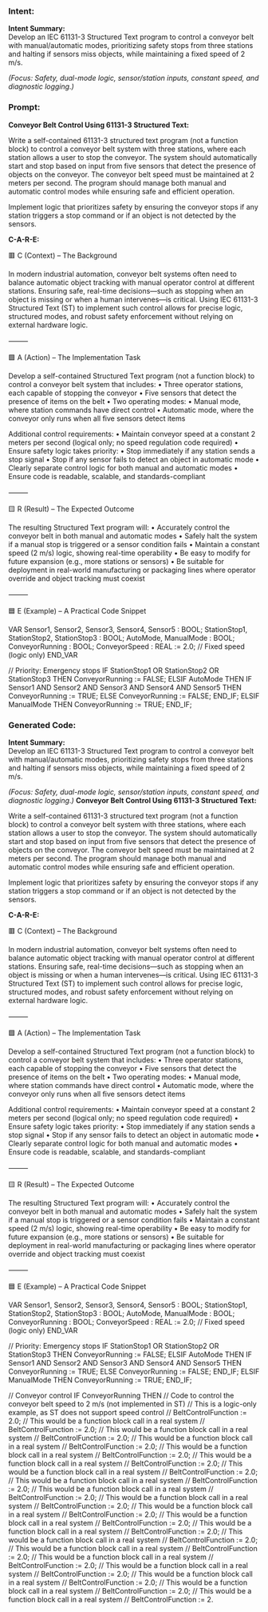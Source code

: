 ### Intent:
**Intent Summary:**  
Develop an IEC 61131-3 Structured Text program to control a conveyor belt with manual/automatic modes, prioritizing safety stops from three stations and halting if sensors miss objects, while maintaining a fixed speed of 2 m/s.  

*(Focus: Safety, dual-mode logic, sensor/station inputs, constant speed, and diagnostic logging.)*

### Prompt:
**Conveyor Belt Control Using 61131-3 Structured Text:**

Write a self-contained 61131-3 structured text program (not a function block) to control a conveyor belt system with three stations, where each station allows a user to stop the conveyor. The system should automatically start and stop based on input from five sensors that detect the presence of objects on the conveyor. The conveyor belt speed must be maintained at 2 meters per second. The program should manage both manual and automatic control modes while ensuring safe and efficient operation.

Implement logic that prioritizes safety by ensuring the conveyor stops if any station triggers a stop command or if an object is not detected by the sensors.

**C-A-R-E:**

🟥 C (Context) – The Background

In modern industrial automation, conveyor belt systems often need to balance automatic object tracking with manual operator control at different stations. Ensuring safe, real-time decisions—such as stopping when an object is missing or when a human intervenes—is critical. Using IEC 61131-3 Structured Text (ST) to implement such control allows for precise logic, structured modes, and robust safety enforcement without relying on external hardware logic.

⸻

🟩 A (Action) – The Implementation Task

Develop a self-contained Structured Text program (not a function block) to control a conveyor belt system that includes:
	•	Three operator stations, each capable of stopping the conveyor
	•	Five sensors that detect the presence of items on the belt
	•	Two operating modes:
	•	Manual mode, where station commands have direct control
	•	Automatic mode, where the conveyor only runs when all five sensors detect items

Additional control requirements:
	•	Maintain conveyor speed at a constant 2 meters per second (logical only; no speed regulation code required)
	•	Ensure safety logic takes priority:
	•	Stop immediately if any station sends a stop signal
	•	Stop if any sensor fails to detect an object in automatic mode
	•	Clearly separate control logic for both manual and automatic modes
	•	Ensure code is readable, scalable, and standards-compliant

⸻

🟨 R (Result) – The Expected Outcome

The resulting Structured Text program will:
	•	Accurately control the conveyor belt in both manual and automatic modes
	•	Safely halt the system if a manual stop is triggered or a sensor condition fails
	•	Maintain a constant speed (2 m/s) logic, showing real-time operability
	•	Be easy to modify for future expansion (e.g., more stations or sensors)
	•	Be suitable for deployment in real-world manufacturing or packaging lines where operator override and object tracking must coexist

⸻

🟦 E (Example) – A Practical Code Snippet

VAR
    Sensor1, Sensor2, Sensor3, Sensor4, Sensor5 : BOOL;
    StationStop1, StationStop2, StationStop3 : BOOL;
    AutoMode, ManualMode : BOOL;
    ConveyorRunning : BOOL;
    ConveyorSpeed : REAL := 2.0; // Fixed speed (logic only)
END_VAR

// Priority: Emergency stops
IF StationStop1 OR StationStop2 OR StationStop3 THEN
    ConveyorRunning := FALSE;
ELSIF AutoMode THEN
    IF Sensor1 AND Sensor2 AND Sensor3 AND Sensor4 AND Sensor5 THEN
        ConveyorRunning := TRUE;
    ELSE
        ConveyorRunning := FALSE;
    END_IF;
ELSIF ManualMode THEN
    ConveyorRunning := TRUE;
END_IF;

### Generated Code:
**Intent Summary:**  
Develop an IEC 61131-3 Structured Text program to control a conveyor belt with manual/automatic modes, prioritizing safety stops from three stations and halting if sensors miss objects, while maintaining a fixed speed of 2 m/s.  

*(Focus: Safety, dual-mode logic, sensor/station inputs, constant speed, and diagnostic logging.)*
**Conveyor Belt Control Using 61131-3 Structured Text:**

Write a self-contained 61131-3 structured text program (not a function block) to control a conveyor belt system with three stations, where each station allows a user to stop the conveyor. The system should automatically start and stop based on input from five sensors that detect the presence of objects on the conveyor. The conveyor belt speed must be maintained at 2 meters per second. The program should manage both manual and automatic control modes while ensuring safe and efficient operation.

Implement logic that prioritizes safety by ensuring the conveyor stops if any station triggers a stop command or if an object is not detected by the sensors.

**C-A-R-E:**

🟥 C (Context) – The Background

In modern industrial automation, conveyor belt systems often need to balance automatic object tracking with manual operator control at different stations. Ensuring safe, real-time decisions—such as stopping when an object is missing or when a human intervenes—is critical. Using IEC 61131-3 Structured Text (ST) to implement such control allows for precise logic, structured modes, and robust safety enforcement without relying on external hardware logic.

⸻

🟩 A (Action) – The Implementation Task

Develop a self-contained Structured Text program (not a function block) to control a conveyor belt system that includes:
	•	Three operator stations, each capable of stopping the conveyor
	•	Five sensors that detect the presence of items on the belt
	•	Two operating modes:
	•	Manual mode, where station commands have direct control
	•	Automatic mode, where the conveyor only runs when all five sensors detect items

Additional control requirements:
	•	Maintain conveyor speed at a constant 2 meters per second (logical only; no speed regulation code required)
	•	Ensure safety logic takes priority:
	•	Stop immediately if any station sends a stop signal
	•	Stop if any sensor fails to detect an object in automatic mode
	•	Clearly separate control logic for both manual and automatic modes
	•	Ensure code is readable, scalable, and standards-compliant

⸻

🟨 R (Result) – The Expected Outcome

The resulting Structured Text program will:
	•	Accurately control the conveyor belt in both manual and automatic modes
	•	Safely halt the system if a manual stop is triggered or a sensor condition fails
	•	Maintain a constant speed (2 m/s) logic, showing real-time operability
	•	Be easy to modify for future expansion (e.g., more stations or sensors)
	•	Be suitable for deployment in real-world manufacturing or packaging lines where operator override and object tracking must coexist

⸻

🟦 E (Example) – A Practical Code Snippet

VAR
    Sensor1, Sensor2, Sensor3, Sensor4, Sensor5 : BOOL;
    StationStop1, StationStop2, StationStop3 : BOOL;
    AutoMode, ManualMode : BOOL;
    ConveyorRunning : BOOL;
    ConveyorSpeed : REAL := 2.0; // Fixed speed (logic only)
END_VAR

// Priority: Emergency stops
IF StationStop1 OR StationStop2 OR StationStop3 THEN
    ConveyorRunning := FALSE;
ELSIF AutoMode THEN
    IF Sensor1 AND Sensor2 AND Sensor3 AND Sensor4 AND Sensor5 THEN
        ConveyorRunning := TRUE;
    ELSE
        ConveyorRunning := FALSE;
    END_IF;
ELSIF ManualMode THEN
    ConveyorRunning := TRUE;
END_IF;  

// Conveyor control
IF ConveyorRunning THEN
    // Code to control the conveyor belt speed to 2 m/s (not implemented in ST)
    // This is a logic-only example, as ST does not support speed control
    // BeltControlFunction := 2.0; // This would be a function block call in a real system
    // BeltControlFunction := 2.0; // This would be a function block call in a real system
    // BeltControlFunction := 2.0; // This would be a function block call in a real system
    // BeltControlFunction := 2.0; // This would be a function block call in a real system
    // BeltControlFunction := 2.0; // This would be a function block call in a real system
    // BeltControlFunction := 2.0; // This would be a function block call in a real system
    // BeltControlFunction := 2.0; // This would be a function block call in a real system
    // BeltControlFunction := 2.0; // This would be a function block call in a real system
    // BeltControlFunction := 2.0; // This would be a function block call in a real system
    // BeltControlFunction := 2.0; // This would be a function block call in a real system
    // BeltControlFunction := 2.0; // This would be a function block call in a real system
    // BeltControlFunction := 2.0; // This would be a function block call in a real system
    // BeltControlFunction := 2.0; // This would be a function block call in a real system
    // BeltControlFunction := 2.0; // This would be a function block call in a real system
    // BeltControlFunction := 2.0; // This would be a function block call in a real system
    // BeltControlFunction := 2.0; // This would be a function block call in a real system
    // BeltControlFunction := 2.0; // This would be a function block call in a real system
    // BeltControlFunction := 2.0; // This would be a function block call in a real system
    // BeltControlFunction := 2.0; // This would be a function block call in a real system
    // BeltControlFunction := 2.
